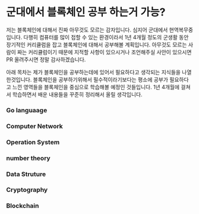 # 군대에서 블록체인 공부 하는거 가능?

저는 블록체인에 대해서 진짜 아무것도 모르는 감자입니다. 심지어 군대에서 현역복무중입니다.
다행히 컴퓨터를 많이 접할 수 있는 환경이라서 1년 4개월 정도의 군생활 동안 장기적인 커리큘럼을 잡고 블록체인에 대해서 공부해볼 계획입니다.
아무것도 모르는 사람이 짜는 커리큘럼이기 때문에 지적할 사항이 있으시거나 조언해주실 사안이 있으시면 PR 올려주시면 정말 감사하겠습니다.

아래 목차는 제가 블록체인을 공부하는데에 있어서 필요하다고 생각되는 지식들을 나열한것입니다.
블록체인을 공부하기위해서 필수적이라기보다는 평소에 공부가 필요하다고 느낀 영역들을 블록체인을 중심으로 학습해볼 예정인 것들입니다.
1년 4개월에 걸쳐서 학습하면서 배운 내용들을 꾸준히 정리해서 올릴 생각입니다.

### Go languaage

### Computer Network

### Operation System

### number theory

### Data Struture

### Cryptography

### Blockchain







